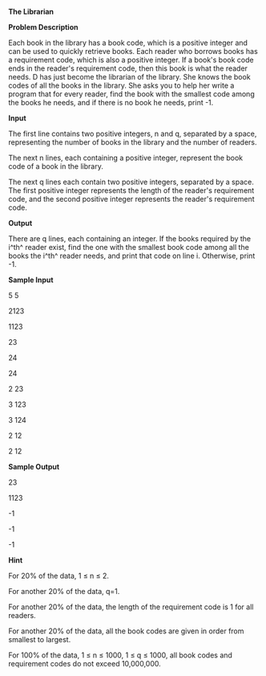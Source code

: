 **The Librarian**

**Problem Description**

Each book in the library has a book code, which is a positive integer and can be used to quickly retrieve books. Each reader who borrows books has a requirement code, which is also a positive integer. If a book's book code ends in the reader's requirement code, then this book is what the reader needs. D has just become the librarian of the library. She knows the book codes of all the books in the library. She asks you to help her write a program that for every reader, find the book with the smallest code among the books he needs, and if there is no book he needs, print -1.

**Input**

The first line contains two positive integers, n and q, separated by a space, representing the number of books in the library and the number of readers.

The next n lines, each containing a positive integer, represent the book code of a book in the library.

The next q lines each contain two positive integers, separated by a space. The first positive integer represents the length of the reader's requirement code, and the second positive integer represents the reader's requirement code.

**Output**

There are q lines, each containing an integer. If the books required by the i^th^ reader exist, find the one with the smallest book code among all the books the i^th^ reader needs, and print that code on line i. Otherwise, print -1.

**Sample Input**

5 5

2123

1123

23

24

24

2 23

3 123

3 124

2 12

2 12

**Sample Output**

23

1123

-1

-1

-1

**Hint**

For 20% of the data, 1 ≤ n ≤ 2.

For another 20% of the data, q=1.

For another 20% of the data, the length of the requirement code is 1 for all readers.

For another 20% of the data, all the book codes are given in order from smallest to largest.

For 100% of the data, 1 ≤ n ≤ 1000, 1 ≤ q ≤ 1000, all book codes and requirement codes do not exceed 10,000,000.
